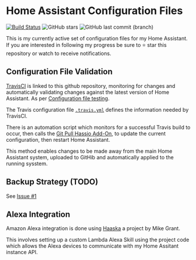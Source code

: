 # Home Assistant Configuration Files 

[![Build Status](https://travis-ci.org/jonathanadams/Home-Assistant-Configuration.svg?branch=master)](https://travis-ci.org/jonathanadams/Home-Assistant-Configuration)
![GitHub stars](https://img.shields.io/github/stars/jonathanadams/Home-Assistant-Configuration.svg)
![GitHub last commit (branch)](https://img.shields.io/github/last-commit/jonathanadams/Home-Assistant-Configuration/master.svg)

This is my currently active set of configuration files for my Home Assistant. If you are interested in following my progress be sure to ⭐️ star this repository or watch to receive notifications.

## Configuration File Validation

[TravisCI](https://travis-ci.org/jonathanadams/Home-Assistant-Configuration) is linked to this github repository, monitoring for changes and automatically validating changes against the latest version of Home Assistant. As per [Configuration file testing](https://www.home-assistant.io/docs/ecosystem/backup/backup_github/#step-7-configuration-file-testing).

The Travis configuration file [`.travis.yml`](.travis.yml) defines the information needed by TravisCI.

There is an automation script which monitors for a successful Travis build to occur, then calls the [Git Pull Hassio Add-On](https://www.home-assistant.io/addons/git_pull/), to update the current configuration, then restart Home Assistant. 

This method enables changes to be made away from the main Home Assistant system, uploaded to GitHib and automatically applied to the running sysstem.

## Backup Strategy (TODO)
See [Issue #1](https://github.com/jonathanadams/Home-Assistant-Configuration/issues/1)

## Alexa Integration
Amazon Alexa integration is done using [Haaska](https://github.com/mike-grant/haaska/) a project by Mike Grant.

This involves setting up a custom Lambda Alexa Skill using the project code which allows the Alexa devices to communicate with my Home Assitant instance API.
